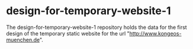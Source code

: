 # design-for-temporary-website-1
The design-for-temporary-website-1 repository holds the data for the first design of the temporary static website for the url "http://www.kongeos-muenchen.de".
